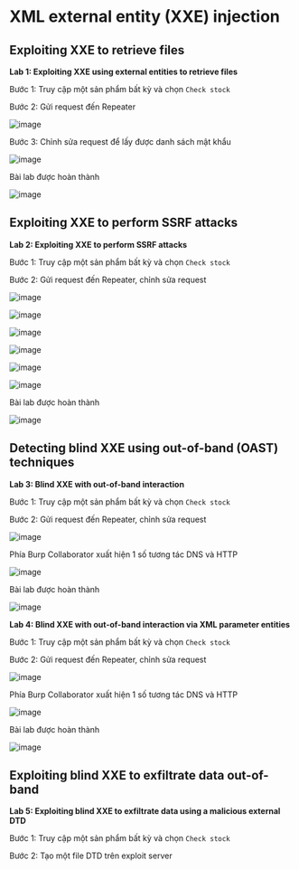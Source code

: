 # XML external entity (XXE) injection
## Exploiting XXE to retrieve files
**Lab 1: Exploiting XXE using external entities to retrieve files**

Bước 1: Truy cập một sản phẩm bất kỳ và chọn `Check stock`

Bước 2: Gửi request đến Repeater

![image](https://user-images.githubusercontent.com/74781135/209254747-bafe5abd-0436-4a90-819d-4ff7cedd794a.png)

Bước 3: Chỉnh sửa request để lấy được danh sách mật khẩu

![image](https://user-images.githubusercontent.com/74781135/209254991-3ac8e791-fa53-44ae-859d-dc57cd9b40f9.png)

Bài lab được hoàn thành

![image](https://user-images.githubusercontent.com/74781135/209255038-804b3a08-eb96-4ca2-809c-9cec189c1ada.png)

## Exploiting XXE to perform SSRF attacks
**Lab 2: Exploiting XXE to perform SSRF attacks**

Bước 1: Truy cập một sản phẩm bất kỳ và chọn `Check stock`

Bước 2: Gửi request đến Repeater, chỉnh sửa request

![image](https://user-images.githubusercontent.com/74781135/209257673-e3122f89-6933-4d79-8166-2b06dabd61b5.png)

![image](https://user-images.githubusercontent.com/74781135/209257730-f59ddb52-5bb9-469d-85a7-8ccbc74ffdc0.png)

![image](https://user-images.githubusercontent.com/74781135/209257851-0279d271-aef9-43e9-8486-598f0bac1a6a.png)

![image](https://user-images.githubusercontent.com/74781135/209257906-39b9250b-bc15-4ee2-aa71-df40425c4c52.png)

![image](https://user-images.githubusercontent.com/74781135/209258305-64ab3515-dc46-4ff6-a178-f72e788b3438.png)

![image](https://user-images.githubusercontent.com/74781135/209258160-cb0ba15f-e50f-4cee-af31-ee214ec4989b.png)

Bài lab được hoàn thành 

![image](https://user-images.githubusercontent.com/74781135/209258216-57117826-4a83-4c2b-a8b2-ae1a29137357.png)

## Detecting blind XXE using out-of-band (OAST) techniques
**Lab 3: Blind XXE with out-of-band interaction**

Bước 1: Truy cập một sản phẩm bất kỳ và chọn `Check stock`

Bước 2: Gửi request đến Repeater, chỉnh sửa request

![image](https://user-images.githubusercontent.com/74781135/209263726-80573e60-59db-4c07-9b41-b667ab3d4270.png)

Phía Burp Collaborator xuất hiện 1 số tương tác DNS và HTTP

![image](https://user-images.githubusercontent.com/74781135/209264053-49340cc1-87aa-4686-9cd8-1793a9229252.png)

Bài lab được hoàn thành

![image](https://user-images.githubusercontent.com/74781135/209264142-f8ad659f-e7d6-4134-b273-645b84bdaee3.png)

**Lab 4: Blind XXE with out-of-band interaction via XML parameter entities**

Bước 1: Truy cập một sản phẩm bất kỳ và chọn `Check stock`

Bước 2: Gửi request đến Repeater, chỉnh sửa request

![image](https://user-images.githubusercontent.com/74781135/209294971-b9b23758-b984-4450-a784-a263b659980c.png)

Phía Burp Collaborator xuất hiện 1 số tương tác DNS và HTTP

![image](https://user-images.githubusercontent.com/74781135/209295117-0af45e2b-7812-4f7a-a709-de027d097244.png)

Bài lab được hoàn thành 

![image](https://user-images.githubusercontent.com/74781135/209295225-677ee5e8-2b75-41b9-919f-5111e1c9d5ae.png)

## Exploiting blind XXE to exfiltrate data out-of-band
**Lab 5: Exploiting blind XXE to exfiltrate data using a malicious external DTD**

Bước 1: Truy cập một sản phẩm bất kỳ và chọn `Check stock`

Bước 2: Tạo một file DTD trên exploit server
